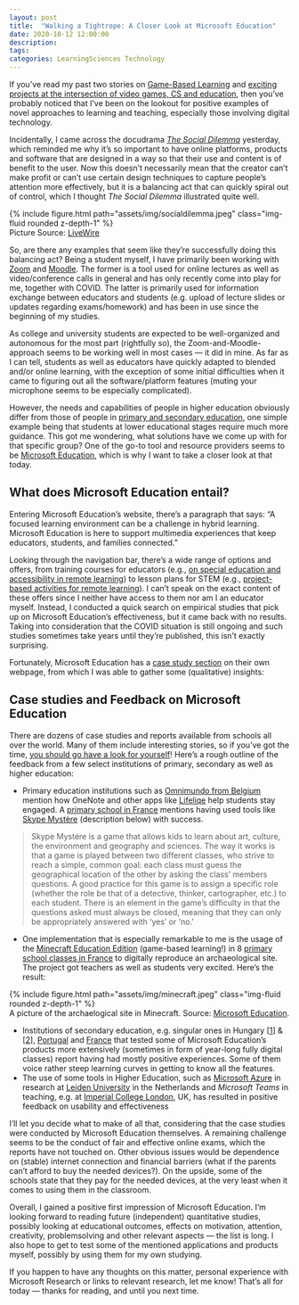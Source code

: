 ```yaml
---
layout: post
title:  "Walking a Tightrope: A Closer Look at Microsoft Education"
date: 2020-10-12 12:00:00
description: 
tags: 
categories: LearningSciences Technology
---
```

If you’ve read my past two stories on <a href="https://medium.com/@adaniabutto/game-based-learning-and-21st-century-skills-c8763569d44e" target="_blank">Game-Based Learning</a> and <a href="https://medium.com/@adaniabutto/exciting-projects-at-the-intersection-of-video-games-computer-science-and-education-eaa5b2c19032" target="_blank">exciting projects at the intersection of video games, CS and education</a>, then you’ve probably noticed that I’ve been on the lookout for positive  examples of novel approaches to learning and teaching, especially those  involving digital technology.

Incidentally, I came across the docudrama <em><a href="https://www.imdb.com/title/tt11464826/" target="_blank">The Social Dilemma</a></em> yesterday, which  reminded me why it’s so important to have online platforms, products  and software that are designed in a way so that their use and content is  of benefit to the user. Now this doesn’t necessarily mean that the  creator can’t make profit or can’t use certain design techniques to  capture people’s attention more effectively, but it is a balancing act  that can quickly spiral out of control, which I thought <em>The Social Dilemma</em> illustrated quite well.

<div class="row mt-3">
    <div class="col-sm mt-3 mt-md-0">
        {% include figure.html path="assets/img/socialdilemma.jpeg" class="img-fluid rounded z-depth-1" %}
    </div>
</div>
<div class="caption">
Picture Source: <a href="https://livewire.thewire.in/out-and-about/why-the-social-dilemma-wont-make-me-quit-social-media/" target="_blank">LiveWire</a>
</div>

So, are there any examples that seem like they’re successfully doing this  balancing act? Being a student myself, I have primarily been working  with <a href="https://zoom.us/" target="_blank">Zoom</a> and <a href="https://moodle.org/" target="_blank">Moodle</a>. The former is a tool used for online lectures as well as video/conference calls in general and has only recently come into play  for me, together with COVID. The latter is primarily used for  information exchange between educators and students (e.g. upload of  lecture slides or updates regarding exams/homework) and has been in use since the beginning of my studies.

As college and university students are expected to be well-organized and  autonomous for the most part (rightfully so), the  Zoom-and-Moodle-approach seems to be working well in most cases — it did  in mine. As far as I can tell, students as well as educators have  quickly adapted to blended and/or online learning, with the exception of  some initial difficulties when it came to figuring out all the  software/platform features (muting your microphone seems to be  especially complicated).

However, the needs and capabilities of people in higher education obviously differ from those of people in <a href="https://en.wikipedia.org/wiki/Primary_school#Levels_of_education" target="_blank">primary and secondary education</a>,  one simple example being that students at lower educational stages require much more guidance. This got me wondering, what solutions have  we come up with for that specific group? One of the go-to tool and resource providers seems to be <a href="https://education.microsoft.com/en-us" target="_blank">Microsoft Education</a>, which is why I want to take a closer look at that today.

<h2>What does Microsoft Education entail?</h2>
Entering Microsoft Education’s website, there’s a paragraph that says: “A  focused learning environment can be a challenge in hybrid learning. Microsoft Education is here to support multimedia experiences that keep  educators, students, and families connected.”

Looking through the navigation bar, there’s a wide range of options and offers, from training courses for educators (e.g., <a href="https://education.microsoft.com/en-us/resource/0c6e9c42" target="_blank">on special education and accessibility in remote learning</a>) to lesson plans for STEM (e.g., <a href="https://education.microsoft.com/en-us/hackingStem" target="_blank">project-based activities for remote learning</a>). I can’t speak on the exact content of these offers since I neither have  access to them nor am I an educator myself. Instead, I conducted a  quick search on empirical studies that pick up on Microsoft Education’s  effectiveness, but it came back with no results. Taking into  consideration that the COVID situation is still ongoing and such studies  sometimes take years until they’re published, this isn’t exactly  surprising.

Fortunately, Microsoft Education has a <a href="https://www.microsoft.com/en-us/education/stories" target="_blank">case study section</a> on their own webpage, from which I was able to gather some (qualitative) insights:

<h2>Case studies and Feedback on Microsoft Education</h2>
There  are dozens of case studies and reports available from schools all over  the world. Many of them include interesting stories, so if you’ve got  the time, <a href="https://www.microsoft.com/en-us/education/stories" target="_blank">you should go have a look for yourself</a>! Here’s a rough outline of the feedback from a few select institutions of primary, secondary as well as higher education:
<ul>
    <li>Primary education institutions such as <a href="https://customers.microsoft.com/en-us/story/783715-omnimundo-education-windows10-office365-surface-belgium-en" target="_blank">Omnimundo from Belgium</a> mention how OneNote and other apps like <a href="https://www.lifeliqe.com/" target="_blank">Lifeliqe</a> help students stay engaged. A <a href="https://customers.microsoft.com/en-us/story/748341-ecole-elementaire-mont-tournier-edu-skype-en-france" target="_blank">primary school in France</a> mentions having used tools like <a href="https://education.skype.com/" target="_blank">Skype Mystère</a> (description below) with success.</li>
</ul>
<blockquote>
Skype  Mystére is a game that allows kids to learn about art, culture, the  environment and geography and sciences. The way it works is that a game  is played between two different classes, who strive to reach a simple,  common goal: each class must guess the geographical location of the  other by asking the class’ members questions. A good practice for this  game is to assign a specific role (whether the role be that of a  detective, thinker, cartographer, etc.) to each student. There is an  element in the game’s difficulty in that the questions asked must always  be closed, meaning that they can only be appropriately answered with  ‘yes’ or ‘no.’
</blockquote>
<ul>
    <li>One implementation that is especially remarkable to me is the usage of the <a href="https://education.minecraft.net/" target="_blank">Minecraft Education Edition</a> (game-based learning!) in 8 <a href="https://customers.microsoft.com/en-us/story/748348-thomas-pagotto-albacraft-minecraft-education-france-en" target="_blank">primary school classes in France</a> to digitally reproduce an archaeological site. The project got teachers as well as students very excited. Here’s the result:</li>
</ul>

<div class="row mt-3">
    <div class="col-sm mt-3 mt-md-0">
        {% include figure.html path="assets/img/minecraft.jpeg" class="img-fluid rounded z-depth-1" %}
    </div>
</div>
<div class="caption">
A picture of the archaelogical site in Minecraft. Source: <a href="https://customers.microsoft.com/en-us/story/748348-thomas-pagotto-albacraft-minecraft-education-france-en" target="_blank">Microsoft Education</a>.
</div>

<ul>
    <li>Institutions of secondary education, e.g. singular ones in Hungary [<a href="https://customers.microsoft.com/en-us/story/760807-levay-jozsef-education-office365-hungary-en" target="_blank">1</a>] & [<a href="https://customers.microsoft.com/en-us/story/761196-mozgasjavito-office365-education-hungary-en" target="_blank">2</a>], <a href="https://customers.microsoft.com/en-us/story/761379-colegio-vascodagama-education-teams-portugal-en" target="_blank">Portugal</a> and <a href="https://customers.microsoft.com/en-us/story/760050-galilee-education-win10-o365-en-france" target="_blank">France</a> that tested some of Microsoft Education’s products more extensively (sometimes in form of year-long fully digital classes) report having had mostly positive experiences. Some of them voice rather steep learning curves in getting to know all the features.</li>
    <li>The use of some tools in Higher Education, such as <a href="https://azure.microsoft.com/en-gb/" target="_blank">Microsoft Azure</a> in research at <a href="https://customers.microsoft.com/en-us/story/792956-leiden-university-education-azure-netherlands-en" target="_blank">Leiden University</a> in the Netherlands and <em>Microsoft Teams</em> in teaching, e.g. at <a href="https://customers.microsoft.com/en-us/story/821344-imperial" target="_blank">Imperial College London</a>, UK, has resulted in positive feedback on usability and effectiveness</li>
</ul>

I’ll  let you decide what to make of all that, considering that the case  studies were conducted by Microsoft Education themselves. A remaining  challenge seems to be the conduct of fair and effective online exams,  which the reports have not touched on. Other obvious issues would be  dependence on (stable) internet connection and financial barriers (what  if the parents can’t afford to buy the needed devices?). On the upside,  some of the schools state that they pay for the needed devices, at the  very least when it comes to using them in the classroom.

Overall,  I gained a positive first impression of Microsoft Education. I’m  looking forward to reading future (independent) quantitative studies,  possibly looking at educational outcomes, effects on motivation,  attention, creativity, problemsolving and other relevant aspects — the  list is long. I also hope to get to test some of the mentioned  applications and products myself, possibly by using them for my own  studying.

If you happen to have any thoughts on this matter, personal experience  with Microsoft Research or links to relevant research, let me know! That’s all for today — thanks for reading, and until you next time.